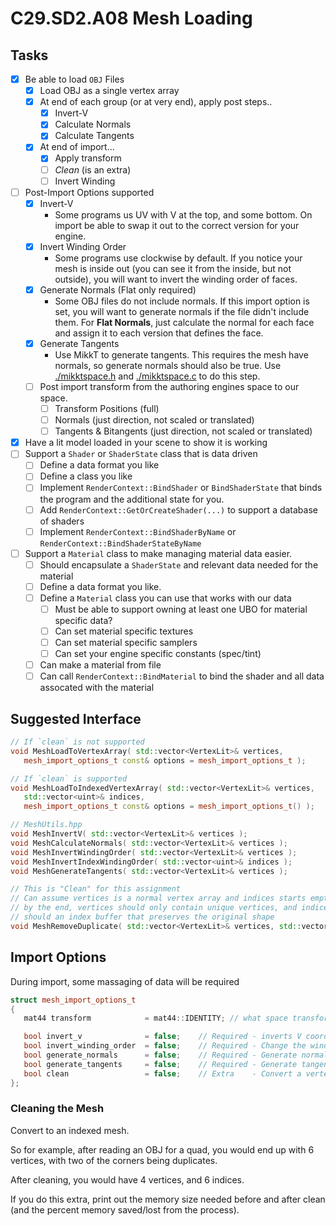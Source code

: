 C29.SD2.A08 Mesh Loading
======

## Tasks
- [x] Be able to load `OBJ` Files
    - [x] Load OBJ as a single vertex array
    - [x] At end of each group (or at very end), apply post steps..
        - [x] Invert-V
        - [x] Calculate Normals
        - [x] Calculate Tangents
    - [x] At end of import...
        - [x] Apply transform
        - [ ] *Clean* (is an extra)
        - [ ] Invert Winding
- [ ] Post-Import Options supported
    - [x] Invert-V
        - Some programs us UV with V at the top, and some bottom.  On import
          be able to swap it out to the correct version for your engine.
    - [x] Invert Winding Order
        - Some programs use clockwise by default.  If you notice your mesh is
          inside out (you can see it from the inside, but not outside), you will
          want to invert the winding order of faces.
    - [x] Generate Normals (Flat only required)
        - Some OBJ files do not include normals.  If this import option is set,
          you will want to generate normals if the file didn't include them.
          For **Flat Normals**, just calculate the normal for each face and assign it to
          each version that defines the face.
    - [x] Generate Tangents
        - Use MikkT to generate tangents.  This requires the mesh have normals, so generate
          normals should also be true.
          Use [./mikktspace.h](./mikktspace.h) and [./mikktspace.c](./mikktspace.c) to
          do this step.  
    - [ ] Post import transform from the authoring engines space to our space.
        - [ ] Transform Positions (full)
        - [ ] Normals (just direction, not scaled or translated)
        - [ ] Tangents & Bitangents (just direction, not scaled or translated)
- [x] Have a lit model loaded in your scene to show it is working
- [ ] Support a `Shader` or `ShaderState` class that is data driven
    - [ ] Define a data format you like
    - [ ] Define a class you like
    - [ ] Implement `RenderContext::BindShader` or `BindShaderState` that
          binds the program and the additional state for you.
    - [ ] Add `RenderContext::GetOrCreateShader(...)` to support a database of shaders
    - [ ] Implement `RenderContext::BindShaderByName` or `RenderContext::BindShaderStateByName`
- [ ] Support a `Material` class to make managing material data easier.
    - [ ] Should encapsulate a `ShaderState` and relevant data needed for the material
    - [ ] Define a data format you like.
    - [ ] Define a `Material` class you can use that works with our data
        - [ ] Must be able to support owning at least one UBO for material specific data?
        - [ ] Can set material specific textures
        - [ ] Can set material specific samplers
        - [ ] Can set your engine specific constants (spec/tint)
    - [ ] Can make a material from file
    - [ ] Can call `RenderContext::BindMaterial` to bind the shader and all data assocated with the material

## Suggested Interface
```cpp
// If `clean` is not supported
void MeshLoadToVertexArray( std::vector<VertexLit>& vertices,
   mesh_import_options_t const& options = mesh_import_options_t );

// If `clean` is supported
void MeshLoadToIndexedVertexArray( std::vector<VertexLit>& vertices,
   std::vector<uint>& indices,
   mesh_import_options_t const& options = mesh_import_options_t() );

// MeshUtils.hpp
void MeshInvertV( std::vector<VertexLit>& vertices );
void MeshCalculateNormals( std::vector<VertexLit>& vertices );
void MeshInvertWindingOrder( std::vector<VertexLit>& vertices );
void MeshInvertIndexWindingOrder( std::vector<uint>& indices );
void MeshGenerateTangents( std::vector<VertexLit>& vertices );

// This is "Clean" for this assignment
// Can assume vertices is a normal vertex array and indices starts empty
// by the end, vertices should only contain unique vertices, and indices
// should an index buffer that preserves the original shape
void MeshRemoveDuplicate( std::vector<VertexLit>& vertices, std::vector<uint>& indices );
```


## Import Options
During import, some massaging of data will be required

```cpp
struct mesh_import_options_t
{
   mat44 transform            = mat44::IDENTITY; // what space transform to apply to the object

   bool invert_v              = false;    // Required - inverts V coordinate (v = 1.0f - v)
   bool invert_winding_order  = false;    // Required - Change the winding order of all faces
   bool generate_normals      = false;    // Required - Generate normals for the surface if they weren't in the file
   bool generate_tangents     = false;    // Required - Generate tangents for the surface if they werent' in the file
   bool clean                 = false;    // Extra    - Convert a vertex array to an index vertex array by removing duplicates
};
```

### Cleaning the Mesh
Convert to an indexed mesh.

So for example, after reading an OBJ for a quad, you would end up with
6 vertices, with two of the corners being duplicates.

After cleaning, you would have 4 vertices, and 6 indices.  

If you do this extra, print out the memory size needed before and after
clean (and the percent memory saved/lost from the process).  
